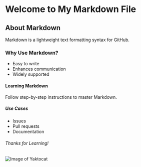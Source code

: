 # Welcome to My Markdown File
## About Markdown
Markdown is a lightweight text formatting syntax for GitHub.

### Why Use Markdown?
- Easy to write
- Enhances communication
- Widely supported

#### Learning Markdown
Follow step-by-step instructions to master Markdown.

##### Use Cases
- Issues
- Pull requests
- Documentation

###### Thanks for Learning!

![Image of Yaktocat](https://octodex.github.com/images/yaktocat.png)
